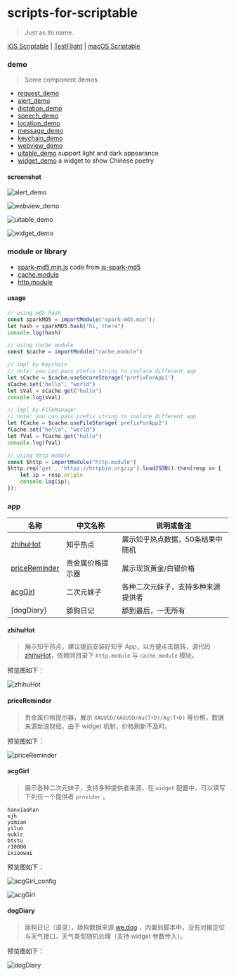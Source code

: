 # scripts-for-scriptable

>   Just as its name.

[iOS Scriptable](https://scriptable.app/) | [TestFlight](https://testflight.apple.com/join/uN1vTqxk) | [macOS Scriptable](https://scriptable.app/mac-beta/)

### demo

>   Some component demos.

- [request_demo](demo/request_demo.js)
- [alert_demo](demo/alert_demo.js)
- [dictation_demo](demo/dictation_demo.js)
- [speech_demo](demo/speech_demo.js)
- [location_demo](demo/location_demo.js)
- [message_demo](demo/message_demo.js)
- [keychain_demo](demo/keychain_demo.js)
- [webview_demo](demo/webview_demo.js)
- [uitable_demo](demo/uitable_demo.js) support light and dark appearance
- [widget_demo](demo/widget_demo.js) a widget to show Chinese poetry

#### screenshot


![alert_demo](screenshot/alert_demo.png)

![webview_demo](screenshot/webview_demo.png)

![uitable_demo](screenshot/uitable_demo.png)

![widget_demo](screenshot/widget_demo.png)



### module or library

- [spark-md5.min.js](app/spark-md5.min.js) code from [js-spark-md5](https://github.com/satazor/js-spark-md5)
- [cache.module](app/cache.module.js)
- [http.module](app/http.module.js)

#### usage

```js
// using md5 hash
const sparkMD5 = importModule("spark-md5.min");
let hash = sparkMD5.hash("hi, there")
console.log(hash)

// using cache module
const $cache = importModule("cache.module")

// impl by Keychain
// note: you can pass prefix string to isolate different app
let sCache = $cache.useSecureStorage('prefixForApp1')
sCache.set("hello", "world")
let sVal = sCache.get("hello")
console.log(sVal)

// impl by FileManager
// note: you can pass prefix string to isolate different app
let fCache = $cache.useFileStorage('prefixForApp2')
fCache.set("hello", "world")
let fVal = fCache.get("hello")
console.log(fVal)

// using http module
const $http = importModule("http.module")
$http.req('get', 'https://httpbin.org/ip').loadJSON().then(resp => {
    let ip = resp.origin
    console.log(ip);
});
```

### app

| 名称 | 中文名称 | 说明或备注 |
| --------------------------- | ---------- | ------------------------- |
| [zhihuHot](app/zhihuHot.js) | 知乎热点 | 展示知乎热点数据，50条结果中随机 |
| [priceReminder](app/priceReminder.js) | 贵金属价格提示器 | 展示现货黄金/白银价格 |
| [acgGirl](app/acgGirl.js) | 二次元妹子 | 各种二次元妹子，支持多种来源提供者 |
| [dogDiary] | 舔狗日记 | 舔到最后，一无所有 |




#### zhihuHot

>   展示知乎热点，建议提前安装好知乎 App，以方便点击跳转，源代码 [zhihuHot](app/zhihuHot.js)，依赖同目录下 `http.module` 与 `cache.module` 模块。

预览图如下：

![zhihuHot](screenshot/zhihuHot.png)

#### priceReminder

>   贵金属价格提示器，展示 `XAUUSD/XAGUSD/Au(T+D)/Ag(T+D)` 等价格，数据来源新浪财经，由于 widget 机制，价格刷新不及时。

预览图如下：

![priceReminder](screenshot/priceReminder.png)


#### acgGirl

>   展示各种二次元妹子，支持多种提供者来源，在 `widget` 配置中，可以填写下列任一个提供者 `provider` 。

```
hanxiaohan
xjh
yimian
yiluo
ouklc
btstu
r10086
ixiaowai
```

预览图如下：

![acgGirl_config](screenshot/acgGirl_config.png)

![acgGirl](screenshot/acgGirl.png)

#### dogDiary

>   舔狗日记（语录），舔狗数据来源 [we.dog](https://github.com/xiongbao/we.dog) ，内置到脚本中，没有对接定位与天气接口，天气类型随机处理（支持 widget 参数传入）。

预览图如下：

![dogDiary](screenshot/dogDiary.png)